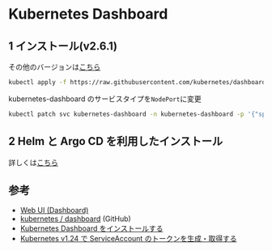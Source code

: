# Kubernetes Dashboard

## 1 インストール(v2.6.1)

その他のバージョンは[こちら](https://github.com/kubernetes/dashboard/tags)

```bash
kubectl apply -f https://raw.githubusercontent.com/kubernetes/dashboard/v2.6.1/aio/deploy/recommended.yaml
```

kubernetes-dashboard のサービスタイプを`NodePort`に変更

```bash
kubectl patch svc kubernetes-dashboard -n kubernetes-dashboard -p '{"spec": {"type": "NodePort"}}'
```

## 2 Helm と Argo CD を利用したインストール

詳しくは[こちら](https://artifacthub.io/packages/helm/k8s-dashboard/kubernetes-dashboard)

## 参考

- [Web UI (Dashboard)](https://kubernetes.io/ja/docs/tasks/access-application-cluster/web-ui-dashboard/)
- [kubernetes / dashboard](https://github.com/kubernetes/dashboard) (GitHub)
- [Kubernetes Dashboard をインストールする](https://thr3a.hatenablog.com/entry/20220729/1659054811)
- [Kubernetes v1.24 で ServiceAccount のトークンを生成・取得する](https://zaki-hmkc.hatenablog.com/entry/2022/07/27/002213)
